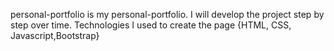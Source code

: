 
personal-portfolio is my personal-portfolio. I will develop the project step by step over time. Technologies I used to create the page {HTML, CSS, Javascript,Bootstrap}

